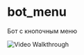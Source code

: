 # bot_menu
Бот с кнопочным меню


<img src='http://i.imgur.com/WRRTxTIh.gif[/img]' title='Video Walkthrough' width="" alt='Video Walkthrough' />
